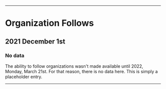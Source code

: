 
***

# Organization Follows

## 2021 December 1st

### No data

The ability to follow organizations wasn't made available until 2022, Monday, March 21st. For that reason, there is no data here. This is simply a placeholder entry.

***

